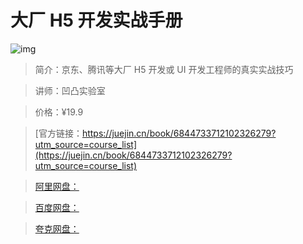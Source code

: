 # 大厂 H5 开发实战手册

![img](../../assets/16342f9666cf9b8f~tplv-t2oaga2asx-no-mark:280:280:200:280.png)

> 简介：京东、腾讯等大厂 H5 开发或 UI 开发工程师的真实实战技巧

> 讲师：凹凸实验室

> 价格：¥19.9

> [官方链接：https://juejin.cn/book/6844733712102326279?utm_source=course_list](https://juejin.cn/book/6844733712102326279?utm_source=course_list)

> [阿里网盘：]()

> [百度网盘：]()

> [夸克网盘：]()
